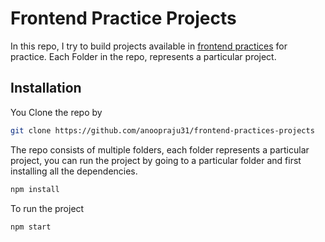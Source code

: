 # Frontend Practice Projects

In this repo, I try to build projects available in [frontend practices](https://www.frontendpractice.com/projects/) for practice. Each Folder in the repo, represents a particular project.

## Installation

You Clone the repo by

```bash
git clone https://github.com/anoopraju31/frontend-practices-projects
```

The repo consists of multiple folders, each folder represents a particular project, you can run the project by going to a particular folder and first installing all the dependencies.

```bash
npm install
```
To run the project
```bash
npm start
```
